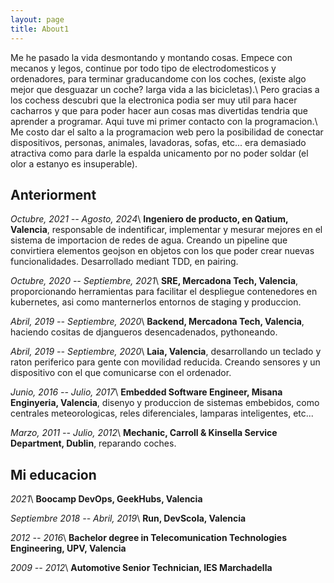 ```yaml
---
layout: page
title: About1
---
```


Me he pasado la vida desmontando y montando cosas. Empece con mecanos y legos, continue por todo tipo de electrodomesticos y ordenadores, para terminar graducandome con los coches, (existe algo mejor que desguazar un coche? larga vida a las bicicletas).\\
Pero gracias a los cochess descubri que la electronica podia ser muy util para hacer cacharros y que para poder hacer aun cosas mas divertidas tendria que aprender a programar. Aqui tuve mi primer contacto con la programacion.\\
Me costo dar el salto a la programacion web pero la posibilidad de conectar dispositivos, personas, animales, lavadoras, sofas, etc... era demasiado atractiva como para darle la espalda unicamento por no poder soldar (el olor a estanyo es insuperable).


## Anteriorment

_Octubre, 2021 -- Agosto, 2024_\\
**Ingeniero de producto, en Qatium, Valencia**, responsable de indentificar, implementar y mesurar mejores en el sistema de importacion de redes de agua. Creando un pipeline que convirtiera elementos geojson en objetos con los que poder crear nuevas funcionalidades. Desarrollado mediant TDD, en pairing.

_Octubre, 2020 -- Septiembre, 2021_\\
**SRE, Mercadona Tech, Valencia**, proporcionando herramientas para facilitar el despliegue contenedores en kubernetes, asi como manternerlos entornos de staging y produccion.

_Abril, 2019 -- Septiembre, 2020_\\
**Backend, Mercadona Tech, Valencia**, haciendo cositas de djangueros desencadenados, pythoneando.

_Abril, 2019 -- Septiembre, 2020_\\
**Laia, Valencia**, desarrollando un teclado y raton periferico para gente con movilidad reducida. Creando sensores y un dispositivo con el que comunicarse con el ordenador.

_Junio, 2016 -- Julio, 2017_\\
**Embedded Software Engineer, Misana Enginyeria, Valencia**, disenyo y produccion de sistemas embebidos, como centrales meteorologicas, reles diferenciales, lamparas inteligentes, etc...

_Marzo, 2011 -- Julio, 2012_\\
**Mechanic, Carroll & Kinsella Service Department, Dublin**, reparando coches.

## Mi educacion

_2021_\\
**Boocamp DevOps, GeekHubs, Valencia**

_Septiembre 2018 -- Abril, 2019_\\
**Run, DevScola, Valencia**

_2012 -- 2016_\\
**Bachelor degree in Telecomunication Technologies Engineering, UPV, Valencia**

_2009 -- 2012_\\
**Automotive Senior Technician, IES Marchadella**
